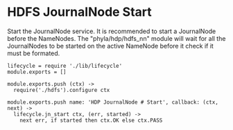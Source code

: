 
# HDFS JournalNode Start

Start the JournalNode service. It is recommended to start a JournalNode before the
NameNodes. The "phyla/hdp/hdfs_nn" module will wait for all the JournalNodes
to be started on the active NameNode before it check if it must be formated.

    lifecycle = require './lib/lifecycle'
    module.exports = []

    module.exports.push (ctx) ->
      require('./hdfs').configure ctx

    module.exports.push name: 'HDP JournalNode # Start', callback: (ctx, next) ->
      lifecycle.jn_start ctx, (err, started) ->
        next err, if started then ctx.OK else ctx.PASS
